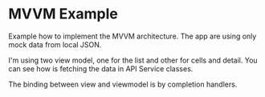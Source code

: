 # MVVM Example

Example how to implement the MVVM architecture. The app are using only mock data from local JSON.

I'm using two view model, one for the list and other for cells and detail. You can see how is fetching the data in API Service classes.

The binding between view and viewmodel is by completion handlers.
 


